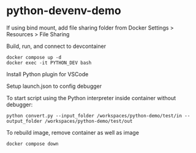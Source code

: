 # python-devenv-demo

If using bind mount, add file sharing folder from Docker Settings > Resources > File Sharing

Build, run, and connect to devcontainer

    docker compose up -d
    docker exec -it PYTHON_DEV bash

Install Python plugin for VSCode

Setup launch.json to config debugger

To start script using the Python interpreter inside container without debugger:

    python convert.py --input_folder /workspaces/python-demo/test/in --output_folder /workspaces/python-demo/test/out

To rebuild image, remove container as well as image

    docker compose down
